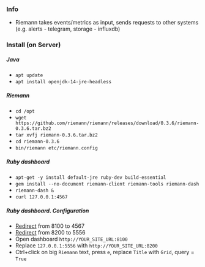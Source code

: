 ### Info
* Riemann takes events/metrics as input, sends requests to other systems (e.g. alerts - telegram, storage - influxdb)

### Install (on Server)
##### Java
* `apt update`
* `apt install openjdk-14-jre-headless`
##### Riemann
* `cd /opt`
* `wget https://github.com/riemann/riemann/releases/download/0.3.6/riemann-0.3.6.tar.bz2`
* `tar xvfj riemann-0.3.6.tar.bz2`
* `cd riemann-0.3.6`
* `bin/riemann etc/riemann.config`
##### Ruby dashboard
* `apt-get -y install default-jre ruby-dev build-essential`
* `gem install --no-document riemann-client riemann-tools riemann-dash`
* `riemann-dash &`
* `curl 127.0.0.1:4567`
##### Ruby dashboard. Configuration
* [Redirect](../redirect-traffic/redirect.md) from 8100 to 4567
* [Redirect](../redirect-traffic/redirect.md) from 8200 to 5556
* Open dashboard `http://YOUR_SITE_URL:8100`
* Replace `127.0.0.1:5556` with `http://YOUR_SITE_URL:8200`
* Ctrl+click on big `Riemann` text, press `e`, replace `Title` with `Grid`, query = `True`
